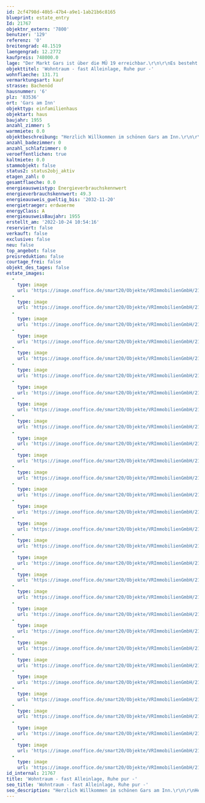 ```yaml
---
id: 2cf4798d-40b5-47b4-a9e1-1ab21b6c8165
blueprint: estate_entry
Id: 21767
objektnr_extern: '7800'
benutzer: '129'
referenz: '0'
breitengrad: 48.1519
laengengrad: 12.2772
kaufpreis: 748000.0
lage: "Der Markt Gars ist über die MÜ 19 erreichbar.\r\n\r\nEs besteht ein eigener Bahnanschluss im Gemeindeteil Gars-Bahnhof. \r\n\r\nÖffentliche Busverbindungen in die umliegenden Städte bzw. Gemeinden sind vorhanden.\r\n\r\nDie Marktgemeinde Gars am Inn liegt im oberbayerischen Landkreis Mühldorf am Inn und liegt in der Region Südost-Oberbayern im Alpenvorland im Tal des Inns.\r\n\r\nDie Marktgemeinde Gars besteht aus den Hauptgemeinden Au, Gars-Bahnhof, Lengmoos, Markt Gars, Mittergars und weiteren kleinen Ortsteilen. Insgesamt sind 103 Ortsteile vorhanden.\r\n\r\nEs besteht eine Verwaltungsgemeinschaft für die Marktgemeinde Gars und Unterreit. Die Entfernungen zur Kreisstadt Mühldorf beträgt rd. 18 km (Luftlinie). Die Entfernungen zur Landeshauptstadt München beträgt rd. 55 km (Luftlinie). \r\n\r\nIn der Marktgemeinde Gars sind Gewerbebetriebe in den Bereichen Gesundheit, Computer, Dienstleistungen, Energie, Fahrzeuge, Finanzwesen, Handel/Gewerbe, Handwerk, Immobilien, Industrie, Landwirtschaft, Medien und Versichersicherungen und diverse weitere Kleinbereich vorhanden.\r\n\r\nAktuell hat der Markt Gars rd. 4.000 Einwohner.\r\n\r\nDas Anwesen liegt im Außenbereich in einer traumhaften und sehr ruhigen ländlichen Lage fast Alleinlage."
objekttitel: 'Wohntraum - fast Alleinlage, Ruhe pur -'
wohnflaeche: 131.71
vermarktungsart: kauf
strasse: Bachenöd
hausnummer: '6'
plz: '83536'
ort: 'Gars am Inn'
objekttyp: einfamilienhaus
objektart: haus
baujahr: 1955
anzahl_zimmer: 5
warmmiete: 0.0
objektbeschreibung: "Herzlich Willkommen im schönen Gars am Inn.\r\n\r\nHeute möchten wir Ihnen ein besonderes Anwesen - im Außenbereich in einer traumhaften und sehr ruhigen ländlichen Lage fast Alleinlage - anbieten.\r\n\r\nDas große Grundstück mit ca. 4.300 m² verfügt über schöne Rasenflächen, Weiher (Todeiskessel) und einem Waldbestand. Wenn Sie Ihre Ruhe und Abgeschiedenheit suchen wird Sie diese Lage überzeugen. \r\n\r\nAuf dem Grundstück sind folgende Gebäude vorhanden:\r\n\r\n- Einfamilienhaus\r\n- große Garage ( 2 Fahrzeuge)\r\n- Kfz-Außenstellplatz\r\n- eigenes kleines Werkstattgebäude\r\n- überdachte Abstellfläche (Zustand baufällig) für z.B. Holzlager usw.\r\n\r\nIm Einfamilienhaus stehen folgende Flächen zur Verfügung:\r\n\r\nA) Souterrain/Kellergeschoss\r\n\r\n- Westernsalon angebaut 2007 (mit offenem Kamin + Heizkörper)\r\n- Waschküche\r\n- Kellerraum\r\n- Kellerraum\r\n- Heizkeller\r\n- Geräteraum\r\n\r\nB) Erdgeschoss\r\n\r\n- Flur\r\n- Kind 1\r\n- Küche\r\n- Abstellraum\r\n- Bad (Dusche + WC + Elektro-/Warmwasserfußbodenheizung) \r\n- Kind 2\r\n- Terrasse\r\n- Balkon\r\n\r\nC) Obergeschoss\r\n\r\n- Flur\r\n- Wohnen\r\n- Küche\r\n- WC\r\n- Kind 3\r\n- Eltern\r\n- Balkon\r\n\r\nD) Dachgeschoss\r\n\r\n- nicht ausgebaut, Zugangstreppe vorhanden\r\n\r\nDas Anwesen wurde laufend gut unterhalten und in Teilbereichen modernisiert. Nachstehende Erneuerungsarbeiten  wurden vorgenommen:\r\n\r\n- Heizungsanlage Erdwärme, Jahr ca. 2007\r\n- Bad EG, ca. Jahr 2010\r\n- WC OG, ca. Jahr 2012\r\n- Bodenbeläge ca. 80 %, diverse Jahre\r\n- Holzfenster (2 Fachverglasung), ca. Jahr 1995 \r\n- Terrasse EG, ca. Jahr 2007\r\n- Kleinkläranlage, ca. Jahr 2007\r\n\r\nAuf dem Gebäudedach befindet sich eine PV-Anlage mit 8,28 kWp. Die Anlage wurde am 07.12.2009 in Betrieb genommen. Die vereinbarte Vergütung hat noch eine Laufzeit bis zum 31.12.2029. Der durchschnittliche Ertrag der letzten Jahre betrug rd. 3.200,00 € ohne Umsatzsteuer.  \r\n\r\nDas Anwesen wir dem neuen Eigentümer  zur - f r e i e n  N u t z u n g - übergeben. Der genaue Termin ist abzusprechen. \r\n\r\nGerne zeigen wir Ihnen das Objekt in einem unverbindlichen Besichtigungstermin und informieren Sie über weitere Details."
anzahl_badezimmer: 0
anzahl_schlafzimmer: 0
veroeffentlichen: true
kaltmiete: 0.0
stammobjekt: false
status2: status2obj_aktiv
etagen_zahl: 0
gesamtflaeche: 0.0
energieausweistyp: Energieverbrauchskennwert
energieverbrauchskennwert: 49.3
energieausweis_gueltig_bis: '2032-11-20'
energietraeger: erdwaerme
energyClass: A
energieausweisBaujahr: 1955
erstellt_am: '2022-10-24 10:54:16'
reserviert: false
verkauft: false
exclusive: false
neu: false
top_angebot: false
preisreduktion: false
courtage_frei: false
objekt_des_tages: false
estate_images:
  -
    type: image
    url: 'https://image.onoffice.de/smart20/Objekte/VRImmobilienGmbH/21767/400964af-4d70-44b8-a86d-39e29ef22a97.jpg'
  -
    type: image
    url: 'https://image.onoffice.de/smart20/Objekte/VRImmobilienGmbH/21767/53384826-2fa2-4072-8ba8-9049bde22d56.jpg'
  -
    type: image
    url: 'https://image.onoffice.de/smart20/Objekte/VRImmobilienGmbH/21767/9a34fc9b-aa14-47fe-a2d3-7a09517b718f.jpg'
  -
    type: image
    url: 'https://image.onoffice.de/smart20/Objekte/VRImmobilienGmbH/21767/a7d2708b-a0a2-4edc-8d0a-f8e288789572.jpg'
  -
    type: image
    url: 'https://image.onoffice.de/smart20/Objekte/VRImmobilienGmbH/21767/aaa436ee-7b73-4eb4-9549-b4e7ef59c756.jpg'
  -
    type: image
    url: 'https://image.onoffice.de/smart20/Objekte/VRImmobilienGmbH/21767/dbc74e80-3812-4839-b797-6375c8b7dcfe.jpg'
  -
    type: image
    url: 'https://image.onoffice.de/smart20/Objekte/VRImmobilienGmbH/21767/dc4ae41d-ed92-490d-82f7-25c3c0ba826b.jpg'
  -
    type: image
    url: 'https://image.onoffice.de/smart20/Objekte/VRImmobilienGmbH/21767/9a82faad-31f6-4ff6-862e-8d884bfb4920.jpg'
  -
    type: image
    url: 'https://image.onoffice.de/smart20/Objekte/VRImmobilienGmbH/21767/d2a3fbbe-b440-49d9-a49a-ff9fc8538739.jpg'
  -
    type: image
    url: 'https://image.onoffice.de/smart20/Objekte/VRImmobilienGmbH/21767/d36bfbd8-22ba-41a2-9496-4532193f130d.jpg'
  -
    type: image
    url: 'https://image.onoffice.de/smart20/Objekte/VRImmobilienGmbH/21767/008c97da-8ca4-4fe8-a29e-f576e8e3f7de.jpg'
  -
    type: image
    url: 'https://image.onoffice.de/smart20/Objekte/VRImmobilienGmbH/21767/3065bd55-3eea-459f-ae22-5a2fe977857f.jpg'
  -
    type: image
    url: 'https://image.onoffice.de/smart20/Objekte/VRImmobilienGmbH/21767/d9400595-2f6f-4d3a-94c4-a8a08f6dd03a.jpg'
  -
    type: image
    url: 'https://image.onoffice.de/smart20/Objekte/VRImmobilienGmbH/21767/a776241c-ae3a-44ad-a238-5447d85f3323.jpg'
  -
    type: image
    url: 'https://image.onoffice.de/smart20/Objekte/VRImmobilienGmbH/21767/8f148b8f-b795-4f45-901f-a4fdc38ba340.jpg'
  -
    type: image
    url: 'https://image.onoffice.de/smart20/Objekte/VRImmobilienGmbH/21767/55d2d27c-4b89-4bfc-a0d8-1872e2e2e947.jpg'
  -
    type: image
    url: 'https://image.onoffice.de/smart20/Objekte/VRImmobilienGmbH/21767/4fcbb193-c5c0-4c73-9a38-23dd22cbccbd.jpg'
  -
    type: image
    url: 'https://image.onoffice.de/smart20/Objekte/VRImmobilienGmbH/21767/040b24ee-5ca1-464b-a470-6b8c6e074c25.jpg'
  -
    type: image
    url: 'https://image.onoffice.de/smart20/Objekte/VRImmobilienGmbH/21767/bbbb4354-6382-4135-94a2-8ff93bed0352.jpg'
  -
    type: image
    url: 'https://image.onoffice.de/smart20/Objekte/VRImmobilienGmbH/21767/36fc2644-d1ce-4015-891a-774116052dc0.jpg'
  -
    type: image
    url: 'https://image.onoffice.de/smart20/Objekte/VRImmobilienGmbH/21767/9d540990-c9bd-47cd-9501-d8d482ac3f11.jpg'
  -
    type: image
    url: 'https://image.onoffice.de/smart20/Objekte/VRImmobilienGmbH/21767/bfe8665c-741c-4709-b79a-0171c97dcdf1.jpg'
  -
    type: image
    url: 'https://image.onoffice.de/smart20/Objekte/VRImmobilienGmbH/21767/7a7223c4-8ce0-4ea8-80e1-970826c9d8e1.jpg'
  -
    type: image
    url: 'https://image.onoffice.de/smart20/Objekte/VRImmobilienGmbH/21767/845546d3-e7cb-4fa3-a1ab-6833d6503c04.jpg'
  -
    type: image
    url: 'https://image.onoffice.de/smart20/Objekte/VRImmobilienGmbH/21767/8971d9b2-aaf2-417a-9a82-021e780b7b6b.jpg'
  -
    type: image
    url: 'https://image.onoffice.de/smart20/Objekte/VRImmobilienGmbH/21767/ce97aa54-a88b-4de9-ad35-7c971feba2c9.jpg'
  -
    type: image
    url: 'https://image.onoffice.de/smart20/Objekte/VRImmobilienGmbH/21767/12c33f42-cf79-4734-a479-1920cc2708ae.jpg'
  -
    type: image
    url: 'https://image.onoffice.de/smart20/Objekte/VRImmobilienGmbH/21767/1b974614-f6b2-40a8-b8f0-60dc0e3178f5.jpg'
  -
    type: image
    url: 'https://image.onoffice.de/smart20/Objekte/VRImmobilienGmbH/21767/c7ab32dd-090c-453b-9bff-3cc70559218d.jpg'
id_internal: 21767
title: 'Wohntraum - fast Alleinlage, Ruhe pur -'
seo_title: 'Wohntraum - fast Alleinlage, Ruhe pur -'
seo_description: "Herzlich Willkommen im schönen Gars am Inn.\r\n\r\nHeute möchten wir Ihnen ein besonderes Anwesen - im Außenbereich in einer traumhaften und sehr ruhigen ländli"
---
```

